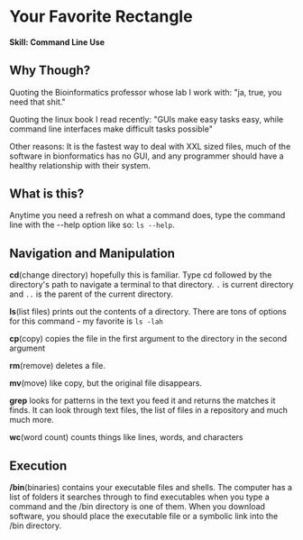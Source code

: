 # Your Favorite Rectangle

#### Skill: Command Line Use

## Why Though? 

Quoting the Bioinformatics professor whose lab I work with: "ja, true, you need that shit."

Quoting the linux book I read recently: "GUIs make easy tasks easy, while command line interfaces make difficult tasks possible"

Other reasons: It is the fastest way to deal with XXL sized files, much of the software in bionformatics has no GUI, and any programmer should have a healthy relationship with their system. 

## What is this?

Anytime you need a refresh on what a command does, type the command line with the --help option like so: ```ls --help```. 

## Navigation and Manipulation

**cd**(change directory) hopefully this is familiar. Type cd followed by the directory's path to navigate a terminal to that directory. ```.``` is current directory and ```..``` is the parent of the current directory. 

**ls**(list files) prints out the contents of a directory. There are tons of options for this command - my favorite is ```ls -lah```

**cp**(copy) copies the file in the first argument to the directory in the second argument

**rm**(remove) deletes a file. 

**mv**(move) like copy, but the original file disappears. 

**grep** looks for patterns in the text you feed it and returns the matches it finds. It can look through text files, the list of files in a repository and much much more. 

**wc**(word count) counts things like lines, words, and characters

## Execution

**/bin**(binaries) contains your executable files and shells. The computer has a list of folders it searches through to find executables when you type a command and the /bin directory is one of them. When you download software, you should place the executable file or a symbolic link into the /bin directory. 


